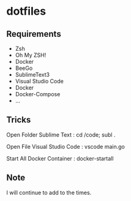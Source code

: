 # dotfiles
## Requirements
* Zsh
* Oh My ZSH!
* Docker
* BeeGo
* SublimeText3
* Visual Studio Code
* Docker
* Docker-Compose
* ...

## Tricks

Open Folder Sublime Text : cd /code; subl .

Open File Visual Studio Code : vscode main.go

Start All Docker Container : docker-startall


## Note

I will continue to add to the times.